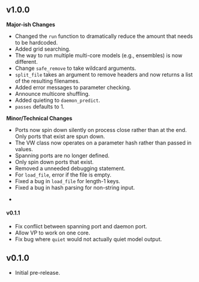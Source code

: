 ## v1.0.0

**Major-ish Changes**

* Changed the `run` function to dramatically reduce the amount that needs to be hardcoded.
* Added grid searching.
* The way to run multiple multi-core models (e.g., ensembles) is now different.
* Change `safe_remove` to take wildcard arguments.
* `split_file` takes an argument to remove headers and now returns a list of the resulting filenames.
* Added error messages to parameter checking.
* Announce multicore shuffling.
* Added quieting to `daemon_predict`.
* `passes` defaults to 1.

**Minor/Technical Changes**

* Ports now spin down silently on process close rather than at the end. Only ports that exist are spun down.
* The VW class now operates on a parameter hash rather than passed in values.
* Spanning ports are no longer defined.
* Only spin down ports that exist.
* Removed a unneeded debugging statement.
* For `load_file`, error if the file is empty.
* Fixed a bug in `load_file` for length-1 keys.
* Fixed a bug in hash parsing for non-string input.

-

#### v0.1.1

* Fix conflict between spanning port and daemon port.
* Allow VP to work on one core.
* Fix bug where `quiet` would not actually quiet model output.

## v0.1.0

* Initial pre-release.
